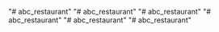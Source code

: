 "# abc_restaurant" 
"# abc_restaurant" 
"# abc_restaurant" 
"# abc_restaurant"
"# abc_restaurant"
"# abc_restaurant"
